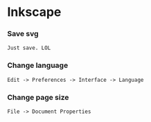# Inkscape

### Save svg

```
Just save. LOL
```

### Change language

```
Edit -> Preferences -> Interface -> Language
```

### Change page size

```
File -> Document Properties
```

